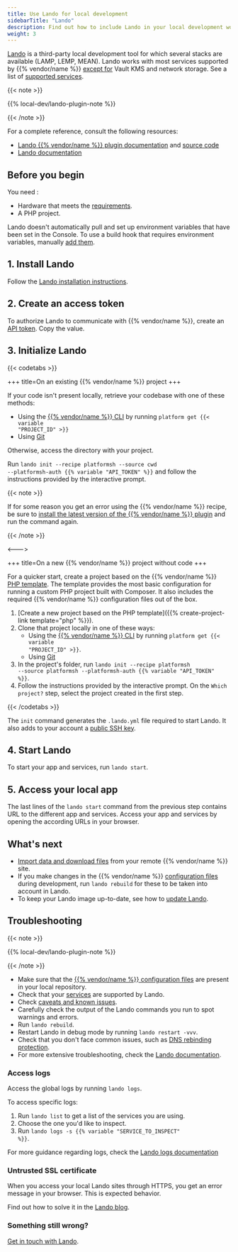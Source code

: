 ```yaml
---
title: Use Lando for local development
sidebarTitle: "Lando"
description: Find out how to include Lando in your local development workflow.
weight: 3
---
```


[Lando](https://docs.lando.dev) is a third-party local development tool for which several stacks are available (LAMP, LEMP, MEAN).
Lando works with most services supported by {{% vendor/name %}} [except for](https://docs.lando.dev/platformsh/caveats.html#unsupported-things) Vault KMS and network storage.
See a list of [supported services](https://docs.lando.dev/platformsh/config.html#services-yaml).

{{< note >}}

{{% local-dev/lando-plugin-note %}}

{{< /note >}}

For a complete reference, consult the following resources:

*   [Lando {{% vendor/name %}} plugin documentation](https://docs.lando.dev/platformsh/) and [source code](https://github.com/lando/platformsh)
*   [Lando documentation](https://docs.lando.dev/)

## Before you begin

You need :

*   Hardware that meets the [requirements](https://docs.lando.dev/getting-started/installation.html#hardware-requirements).
*   A PHP project.

Lando doesn't automatically pull and set up environment variables that have been set in the Console.
To use a build hook that requires environment variables, manually [add them](https://docs.lando.dev/platformsh/config.html#environment-variables).

## 1. Install Lando

Follow the [Lando installation instructions](https://docs.lando.dev/getting-started/installation.html).

## 2. Create an access token

To authorize Lando to communicate with {{% vendor/name %}}, create an [API token](../../administration/cli/api-tokens.md#2-create-an-api-token).
Copy the value.

## 3. Initialize Lando

{{< codetabs >}}

\+++
title=On an existing {{% vendor/name %}} project
\+++

If your code isn't present locally, retrieve your codebase with one of these methods:

*   Using the [{{% vendor/name %}} CLI](../../administration/cli/_index.md) by running <code>platform get {{< variable "PROJECT\_ID" >}}</code>
*   Using [Git](../../administration/web/configure-environment.md#actions-on-environments)

Otherwise, access the directory with your project.

Run <code>lando init --recipe platformsh --source cwd --platformsh-auth {{% variable "API\_TOKEN" %}}</code> and follow the instructions provided by the interactive prompt.

{{< note >}}

If for some reason you get an error using the {{% vendor/name %}} recipe,
be sure to
[install the latest version of the {{% vendor/name %}} plugin](https://docs.lando.dev/platformsh/getting-started.html#custom-installation)
and run the command again.

{{< /note >}}

<--->

\+++
title=On a new {{% vendor/name %}} project without code
\+++

For a quicker start, create a project based on the {{% vendor/name %}} [PHP template](https://github.com/platformsh-templates/php).
The template provides the most basic configuration for running a custom PHP project built with Composer.
It also includes the required {{% vendor/name %}} configuration files out of the box.

1.  \[Create a new project based on the PHP template]\({{% create-project-link template="php" %}}).
2.  Clone that project locally in one of these ways:
    *   Using the [{{% vendor/name %}} CLI](../../administration/cli/_index.md) by running <code>platform get {{< variable "PROJECT\_ID" >}}</code>.
    *   Using [Git](../../administration/web/configure-environment.md#actions-on-environments)
3.  In the project's folder, run <code>lando init --recipe platformsh --source platformsh --platformsh-auth {{% variable "API\_TOKEN" %}}</code>.
4.  Follow the instructions provided by the interactive prompt.
    On the `Which project?` step, select the project created in the first step.

{{< /codetabs >}}

The `init` command generates the `.lando.yml` file required to start Lando.
It also adds to your account a [public SSH key](../ssh/ssh-keys.md).

## 4. Start Lando

To start your app and services, run `lando start`.

## 5. Access your local app

The last lines of the `lando start` command from the previous step contains URL to the different app and services.
Access your app and services by opening the according URLs in your browser.

## What's next

*   [Import data and download files](https://docs.lando.dev/platformsh/sync.html) from your remote {{% vendor/name %}} site.
*   If you make changes in the {{% vendor/name %}} [configuration files](/learn/overview/structure.md) during development, run `lando rebuild` for these to be taken into account in Lando.
*   To keep your Lando image up-to-date, see how to [update Lando](https://docs.lando.dev/getting-started/updating.html).

## Troubleshooting

{{< note >}}

{{% local-dev/lando-plugin-note %}}

{{< /note >}}

*   Make sure that the [{{% vendor/name %}} configuration files](/learn/overview/structure.md) are present in your local repository.
*   Check that your [services](https://docs.lando.dev/platformsh/config.html#services-yaml) are supported by Lando.
*   Check [caveats and known issues](https://docs.lando.dev/platformsh/caveats.html).
*   Carefully check the output of the Lando commands you run to spot warnings and errors.
*   Run `lando rebuild`.
*   Restart Lando in debug mode by running `lando restart -vvv`.
*   Check that you don't face common issues, such as [DNS rebinding protection](https://docs.lando.dev/help/dns-rebind.html).
*   For more extensive troubleshooting, check the [Lando documentation](https://docs.lando.dev/help/logs.html#install-logs).

### Access logs

Access the global logs by running `lando logs`.

To access specific logs:

1.  Run `lando list` to get a list of the services you are using.
2.  Choose the one you'd like to inspect.
3.  Run <code>lando logs -s {{% variable "SERVICE\_TO\_INSPECT" %}}</code>.

For more guidance regarding logs, check the [Lando logs documentation](https://docs.lando.dev/help/logs.html)

### Untrusted SSL certificate

When you access your local Lando sites through HTTPS, you get an error message in your browser.
This is expected behavior.

Find out how to solve it in the [Lando blog](https://lando.dev/blog/2020/03/20/5-things-to-do-after-you-install-lando.html).

### Something still wrong?

[Get in touch with Lando](https://docs.lando.dev/platformsh/support.html).
